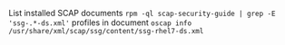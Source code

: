 List installed SCAP documents 
`rpm -ql scap-security-guide | grep -E 'ssg-.*-ds.xml'`
profiles in document 
`oscap info /usr/share/xml/scap/ssg/content/ssg-rhel7-ds.xml`